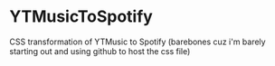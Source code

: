 # YTMusicToSpotify
CSS transformation of YTMusic to Spotify (barebones cuz i'm barely starting out and using github to host the css file)
